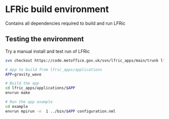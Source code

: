 # LFRic build environment

Contains all dependencies required to build and run LFRic

## Testing the environment

Try a manual install and test run of LFRic

```bash
svn checkout https://code.metoffice.gov.uk/svn/lfric_apps/main/trunk lfric_apps

# App to build from lfric_apps/applications
APP=gravity_wave

# Build the app
cd lfric_apps/applications/$APP
envrun make

# Run the app example
cd example
envrun mpirun -n  1 ../bin/$APP configuration.nml
```
